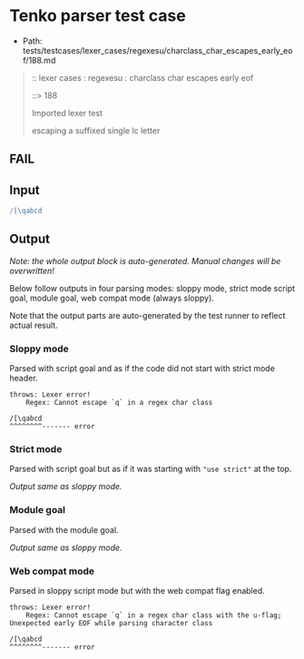 # Tenko parser test case

- Path: tests/testcases/lexer_cases/regexesu/charclass_char_escapes_early_eof/188.md

> :: lexer cases : regexesu : charclass char escapes early eof
>
> ::> 188
>
> Imported lexer test
>
> escaping a suffixed single lc letter

## FAIL

## Input

`````js
/[\qabcd
`````

## Output

_Note: the whole output block is auto-generated. Manual changes will be overwritten!_

Below follow outputs in four parsing modes: sloppy mode, strict mode script goal, module goal, web compat mode (always sloppy).

Note that the output parts are auto-generated by the test runner to reflect actual result.

### Sloppy mode

Parsed with script goal and as if the code did not start with strict mode header.

`````
throws: Lexer error!
    Regex: Cannot escape `q` in a regex char class

/[\qabcd
^^^^^^^^------- error
`````

### Strict mode

Parsed with script goal but as if it was starting with `"use strict"` at the top.

_Output same as sloppy mode._

### Module goal

Parsed with the module goal.

_Output same as sloppy mode._

### Web compat mode

Parsed in sloppy script mode but with the web compat flag enabled.

`````
throws: Lexer error!
    Regex: Cannot escape `q` in a regex char class with the u-flag; Unexpected early EOF while parsing character class

/[\qabcd
^^^^^^^^------- error
`````

